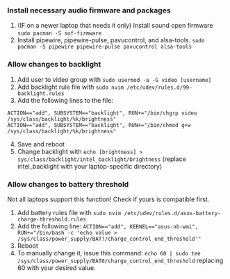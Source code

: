 ### Install necessary audio firmware and packages
1. (IF on a newer laptop that needs it only) Install sound open firmware `sudo pacman -S sof-firmware`
2. Install pipewire, pipewire-pulse, pavucontrol, and alsa-tools. `sudo pacman -S pipewire pipewire-pulse pavucontrol alsa-tools`
### Allow changes to backlight
1. Add user to video group with `sudo usermod -a -G video [username]`
2. Add backlight rule file with `sudo nvim /etc/udev/rules.d/99-backlight.rules`
3. Add the following lines to the file:
```
ACTION=="add", SUBSYSTEM=="backlight", RUN+="/bin/chgrp video /sys/class/backlight/%k/brightness"
ACTION=="add", SUBSYSTEM=="backlight", RUN+="/bin/chmod g+w /sys/class/backlight/%k/brightness"
```
4. Save and reboot
5. Change backlight with `echo [brightness] > sys/class/backlight/intel_backlight/brightness` (replace intel_backlight with your laptop-specific directory)
### Allow changes to battery threshold
Not all laptops support this function! Check if yours is compatible first.
1. Add battery rules file with `sudo nvim /etc/udev/rules.d/asus-battery-charge-threshold.rules`
2. Add the following line: `ACTION=="add", KERNEL=="asus-nb-wmi", RUN+="/bin/bash -c 'echo value > /sys/class/power_supply/BAT?/charge_control_end_threshold'"`
3. Reboot
4. To manually change it, issue this command: `echo 60 | sudo tee /sys/class/power_supply/BAT0/charge_control_end_threshold` replacing 60 with your desired value.

